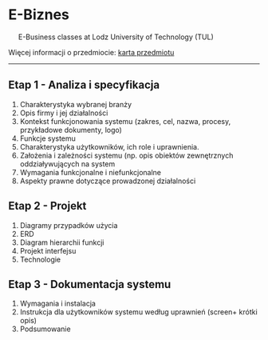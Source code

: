 # E-Biznes

<img src="https://static.dwcdn.net/css/flag-icons/flags/4x3/gb.svg" height="10" width="20">E-Business classes at Lodz University of Technology (TUL)

Więcej informacji o przedmiocie: [karta przedmiotu](https://programy.p.lodz.pl/ectslabel-web/przedmiot_3.jsp?l=pl&idPrzedmiotu=172761&pkId=1149&s=1&t=1&j=0&w=informatyka%20stosowana)

---

## Etap 1 - Analiza i specyfikacja
 
1. Charakterystyka wybranej branży
2. Opis firmy i jej działalności
3. Kontekst funkcjonowania systemu (zakres, cel, nazwa, procesy, przykładowe dokumenty, logo)
4. Funkcje systemu
5. Charakterystyka użytkowników, ich role i uprawnienia.
6. Założenia i zależności systemu (np. opis obiektów zewnętrznych oddziaływujących na system
7. Wymagania funkcjonalne i niefunkcjonalne
8. Aspekty prawne dotyczące prowadzonej działalności

## Etap 2 - Projekt

1. Diagramy przypadków użycia
2. ERD
3. Diagram hierarchii funkcji
4. Projekt interfejsu
5. Technologie

## Etap 3 - Dokumentacja systemu

1. Wymagania i instalacja
2. Instrukcja dla użytkowników systemu według uprawnień (screen+ krótki opis)
3. Podsumowanie
